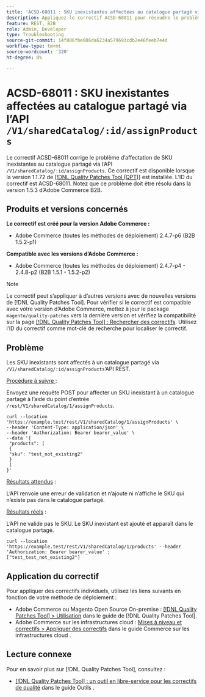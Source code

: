 ```yaml
---
title: 'ACSD-68011 : SKU inexistantes affectées au catalogue partagé via l’API /V1/sharedCatalog/:id/assignProducts'
description: Appliquez le correctif ACSD-68011 pour résoudre le problème d’Adobe Commerce en raison duquel des SKU inexistantes étaient affectées au catalogue partagé via l’API /V1/sharedCatalog/:id/assignProducts.
feature: REST, B2B
role: Admin, Developer
type: Troubleshooting
source-git-commit: 14f806fbe086da6234a579693cdb2e46feeb7e4d
workflow-type: tm+mt
source-wordcount: '320'
ht-degree: 0%

---
```


# ACSD-68011 : SKU inexistantes affectées au catalogue partagé via l’API `/V1/sharedCatalog/:id/assignProducts`

Le correctif ACSD-68011 corrige le problème d’affectation de SKU inexistantes au catalogue partagé via l’API `/V1/sharedCatalog/:id/assignProducts`. Ce correctif est disponible lorsque la version 1.1.72 de [[!DNL Quality Patches Tool (QPT)]](/help/tools/quality-patches-tool/quality-patches-tool-to-self-serve-quality-patches.md) est installée. L’ID du correctif est ACSD-68011. Notez que ce problème doit être résolu dans la version 1.5.3 d’Adobe Commerce B2B.

## Produits et versions concernés

**Le correctif est créé pour la version Adobe Commerce :**

* Adobe Commerce (toutes les méthodes de déploiement) 2.4.7-p6 (B2B 1.5.2-p1)

**Compatible avec les versions d’Adobe Commerce :**

* Adobe Commerce (toutes les méthodes de déploiement) 2.4.7-p4 - 2.4.8-p2 (B2B 1.5.1 - 1.5.2-p2)

>[!NOTE]
>
>Le correctif peut s’appliquer à d’autres versions avec de nouvelles versions de [!DNL Quality Patches Tool]. Pour vérifier si le correctif est compatible avec votre version d’Adobe Commerce, mettez à jour le package `magento/quality-patches` vers la dernière version et vérifiez la compatibilité sur la page [[!DNL Quality Patches Tool] : Rechercher des correctifs](https://experienceleague.adobe.com/tools/commerce-quality-patches/index.html?lang=fr). Utilisez l’ID du correctif comme mot-clé de recherche pour localiser le correctif.

## Problème

Les SKU inexistants sont affectés à un catalogue partagé via `/V1/sharedCatalog/:id/assignProducts`’API REST.

<u>Procédure à suivre </u> :

Envoyez une requête POST pour affecter un SKU inexistant à un catalogue partagé à l’aide du point d’entrée `/rest/V1/sharedCatalog/1/assignProducts`.

```
curl --location 'https://example.test/rest/V1/sharedCatalog/1/assignProducts' \
--header 'Content-Type: application/json' \
--header 'Authorization: Bearer bearer_value' \
--data '{
 "products": [
 { 
 "sku": "test_not_existing2"
 }
 ]
}'
```

<u>Résultats attendus</u> :

L’API renvoie une erreur de validation et n’ajoute ni n’affiche le SKU qui n’existe pas dans le catalogue partagé.

<u>Résultats réels</u> :

L’API ne valide pas le SKU. Le SKU inexistant est ajouté et apparaît dans le catalogue partagé.

```
curl --location 'https://example.test/rest/V1/sharedCatalog/1/products' --header 'Authorization: Bearer bearer_value' ;
["test_test_not_existing2"]
```


## Application du correctif

Pour appliquer des correctifs individuels, utilisez les liens suivants en fonction de votre méthode de déploiement :

* Adobe Commerce ou Magento Open Source On-premise : [[!DNL Quality Patches Tool] > Utilisation](/help/tools/quality-patches-tool/usage.md) dans le guide de [!DNL Quality Patches Tool].
* Adobe Commerce sur les infrastructures cloud : [Mises à niveau et correctifs > Appliquer des correctifs](https://experienceleague.adobe.com/docs/commerce-cloud-service/user-guide/develop/upgrade/apply-patches.html?lang=fr) dans le guide Commerce sur les infrastructures cloud .

## Lecture connexe

Pour en savoir plus sur [!DNL Quality Patches Tool], consultez :

* [[!DNL Quality Patches Tool] : un outil en libre-service pour les correctifs de qualité](/help/tools/quality-patches-tool/quality-patches-tool-to-self-serve-quality-patches.md) dans le guide Outils .

